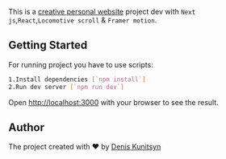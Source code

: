 This is a [creative personal website](https://motive-personal.netlify.app) project dev with `Next js`,`React`,`Locomotive scroll` & `Framer motion`.

## Getting Started

For running project you have to use scripts:

```bash
1.Install dependencies [`npm install`]
2.Run dev server [`npm run dev`]
```

Open [http://localhost:3000](http://localhost:3000) with your browser to see the result.

## Author

The project created with ❤ by [Denis Kunitsyn](https://www.behance.net/motive)
